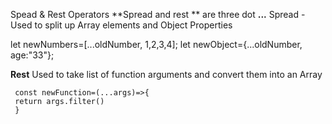 
Spead & Rest Operators
**Spread and rest ** are three dot **...**
Spread - Used to split up Array elements and Object Properties

   let newNumbers=[...oldNumber, 1,2,3,4];
   let newObject={...oldNumber, age:"33"};
   
   **Rest** Used to take list of function arguments and convert them into an Array
   
     const newFunction=(...args)=>{
     return args.filter()
     }
   
